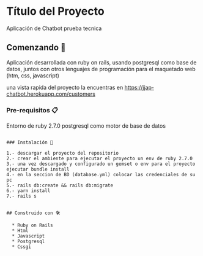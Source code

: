 # Título del Proyecto

Aplicación de Chatbot prueba tecnica

## Comenzando 🚀

Aplicación desarrollada con ruby on rails, usando postgresql como base de datos, juntos con otros lenguajes de programación para el maquetado web (htm, css, javascript)

una vista rapida del proyecto la encuentras en https://jjap-chatbot.herokuapp.com/customers

### Pre-requisitos 📋

Entorno de ruby 2.7.0
postgresql como motor de base de datos
```

### Instalación 🔧

1.- descargar el proyecto del repositorio
2.- crear el ambiente para ejecutar el proyecto un env de ruby 2.7.0
3.- una vez descargado y configurado un gemset o env para el proyecto ejecutar bundle install
4.- en la seccion de BD (database.yml) colocar las credenciales de su pc
5.- rails db:create && rails db:migrate
6.- yarn install
7.- rails s


## Construido con 🛠️

  * Ruby on Rails
  * Html
  * Javascript
  * Postgresql
  * Cssgi
